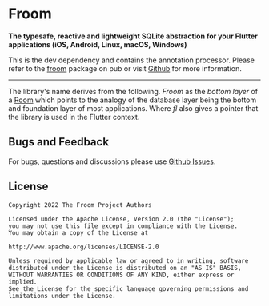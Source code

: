 # Froom
**The typesafe, reactive and lightweight SQLite abstraction for your Flutter applications (iOS, Android, Linux, macOS, Windows)**

This is the dev dependency and contains the annotation processor.
Please refer to the [froom](https://pub.dartlang.org/packages/froom) package on pub or visit [Github](https://github.com/wilinz/froom) for more information.

---

The library's name derives from the following.
*Froom* as the *bottom layer* of a [Room](https://developer.android.com/topic/libraries/architecture/room) which points to the analogy of the database layer being the bottom and foundation layer of most applications.
Where *fl* also gives a pointer that the library is used in the Flutter context.

## Bugs and Feedback
For bugs, questions and discussions please use [Github Issues](https://github.com/wilinz/froom/issues).

## License
    Copyright 2022 The Froom Project Authors

    Licensed under the Apache License, Version 2.0 (the "License");
    you may not use this file except in compliance with the License.
    You may obtain a copy of the License at

    http://www.apache.org/licenses/LICENSE-2.0

    Unless required by applicable law or agreed to in writing, software
    distributed under the License is distributed on an "AS IS" BASIS,
    WITHOUT WARRANTIES OR CONDITIONS OF ANY KIND, either express or implied.
    See the License for the specific language governing permissions and
    limitations under the License.
